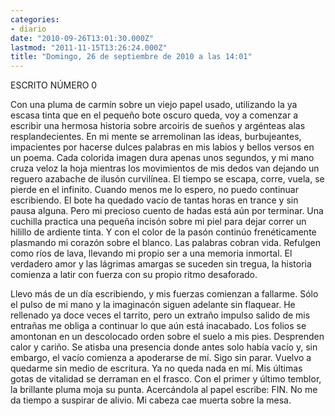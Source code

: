 ```yaml
---
categories:
- diario
date: "2010-09-26T13:01:30.000Z"
lastmod: "2011-11-15T13:26:24.000Z"
title: "Domingo, 26 de septiembre de 2010 a las 14:01"
---
```


ESCRITO NÚMERO 0


Con una pluma de carmí­n sobre un viejo papel usado, utilizando la ya escasa tinta que en el pequeño bote oscuro queda, voy a comenzar a escribir una hermosa historia sobre arcoiris de sueños y argénteas alas resplandecientes. En mi mente se arremolinan las ideas, burbujeantes, impacientes por hacerse dulces palabras en mis labios y bellos versos en un poema. Cada colorida imagen dura apenas unos segundos, y mi mano cruza veloz la hoja mientras los movimientos de mis dedos van dejando un reguero azabache de ilusón curvilí­nea. El tiempo se escapa, corre, vuela, se pierde en el infinito. Cuando menos me lo espero, no puedo continuar escribiendo. El bote ha quedado vací­o de tantas horas en trance y sin pausa alguna. Pero mi precioso cuento de hadas está aún por terminar. Una cuchilla practica una pequeña incisón sobre mi piel para dejar correr un hilillo de ardiente tinta. Y con el color de la pasón continúo frenéticamente plasmando mi corazón sobre el blanco. Las palabras cobran vida. Refulgen como rí­os de lava, llevando mi propio ser a una memoria inmortal. El verdadero amor y las lágrimas amargas se suceden sin tregua, la historia comienza a latir con fuerza con su propio ritmo desaforado.

Llevo más de un dí­a escribiendo, y mis fuerzas comienzan a fallarme. Sólo el pulso de mi mano y la imaginacón siguen adelante sin flaquear. He rellenado ya doce veces el tarrito, pero un extraño impulso salido de mis entrañas me obliga a continuar lo que aún está inacabado. Los folios se amontonan en un descolocado orden sobre el suelo a mis pies. Desprenden calor y cariño. Se atisba una presencia donde antes solo habí­a vací­o y, sin embargo, el vací­o comienza a apoderarse de mí­. Sigo sin parar. Vuelvo a quedarme sin medio de escritura. Ya no queda nada en mí­. Mis últimas gotas de vitalidad se derraman en el frasco. Con el primer y último temblor, la brillante pluma moja su punta. Acercándola al papel escribe: FIN. No me da tiempo a suspirar de alivio. Mi cabeza cae muerta sobre la mesa.